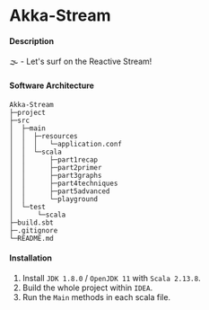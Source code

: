 # Akka-Stream

#### Description
🌫 - Let's surf on the Reactive Stream!

#### Software Architecture
```shell
Akka-Stream
├─project
├─src
│  ├─main
│  │  ├─resources
│  │  │   └─application.conf
│  │  └─scala
│  │      ├─part1recap
│  │      ├─part2primer
│  │      ├─part3graphs
│  │      ├─part4techniques
│  │      ├─part5advanced
│  │      └─playground
│  └─test
│      └─scala
├─build.sbt
├─.gitignore
└─README.md
```

#### Installation

1.  Install `JDK 1.8.0` / `OpenJDK 11` with `Scala 2.13.8`.
2.  Build the whole project within `IDEA`.
3.  Run the `Main` methods in each scala file.
